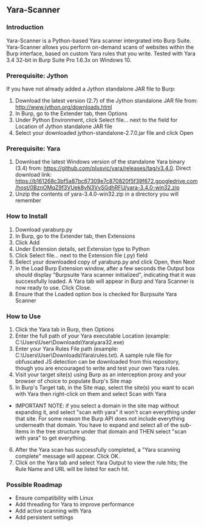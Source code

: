## Yara-Scanner

### Introduction
Yara-Scanner is a Python-based Yara scanner intergrated into Burp Suite. Yara-Scanner allows you perform on-demand scans of websites within the Burp interface, based on custom Yara rules that you write. Tested with Yara 3.4 32-bit in Burp Suite Pro 1.6.3x on Windows 10. 

### Prerequisite: Jython
If you have not already added a Jython standalone JAR file to Burp:

1. Download the latest version (2.7) of the Jython standalone JAR file from: http://www.jython.org/downloads.html
2. In Burp, go to the Extender tab, then Options
3. Under Python Environment, click Select file... next to the field for Location of Jython standalone JAR file
4. Select your downloaded jython-standalone-2.7.0.jar file and click Open

### Prerequisite: Yara
1. Download the latest Windows version of the standalone Yara binary (3.4) from: https://github.com/plusvic/yara/releases/tag/v3.4.0. Direct download link: https://b161268c3bf5a87bc67309e7c870820f5f39f672.googledrive.com/host/0BznOMqZ9f3VUek8yN3VvSGdhRFU/yara-3.4.0-win32.zip
2. Unzip the contents of yara-3.4.0-win32.zip in a directory you will remember

### How to Install
1. Download yaraburp.py
3. In Burp, go to the Extender tab, then Extensions
3. Click Add
4. Under Extension details, set Extension type to Python
5. Click Select file...  next to the Extension file (.py) field 
6. Select your downloaded copy of yaraburp.py and click Open, then Next
7. In the Load Burp Extension window, after a few seconds the Output box should display "Burpsuite Yara scanner initialized", indicating that it was successfully loaded. A Yara tab will appear in Burp and Yara Scanner is now ready to use. Click Close.
8. Ensure that the Loaded option box is checked for Burpsuite Yara Scanner 

### How to Use
1. Click the Yara tab in Burp, then Options
2. Enter the full path of your Yara executable Location (example: C:\Users\User\Downloads\Yara\yara32.exe)
3. Enter your Yara Rules File path (example: C:\Users\User\Downloads\Yara\rules.txt). A sample rule file for obfuscated JS detection can be downloaded from this repository, though you are encouraged to write and test your own Yara rules.
4. Visit your target site(s) using Burp as an interception proxy and your browser of choice to populate Burp's Site map
5. In Burp's Target tab, in the Site map, select the site(s) you want to scan with Yara then right-click on them and select Scan with Yara
 *  IMPORTANT NOTE: if you select a domain in the site map without expanding it, and select "scan with yara" it won't scan everything under that site. For some reason the Burp API does not include everything underneath that domain. You have to expand and select all of the sub-items in the tree structure under that domain and THEN select "scan with yara" to get everything.
6. After the Yara scan has successfully completed, a "Yara scanning complete" message will appear. Click OK.
7. Click on the Yara tab and select Yara Output to view the rule hits; the Rule Name and URL will be listed for each hit.

### Possible Roadmap
* Ensure compatibility with Linux
* Add threading for Yara to improve performance
* Add active scanning with Yara
* Add persistent settings
